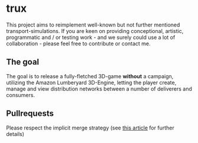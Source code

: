 # trux
This project aims to reimplement well-known but not further mentioned transport-simulations.
If you are keen on providing conceptional, artistic, programmatic and / or testing work - and we surely could use a lot of collaboration - please feel free to contribute or contact me.

## The goal
The goal is to release a fully-fletched 3D-game **without** a campaign, utilizing the Amazon Lumberyard 3D-Engine, letting the player create, manage and view distribution networks between a number of deliverers and consumers.

## Pullrequests
Please respect the implicit merge strategy (see [this article](https://developer.atlassian.com/blog/2014/12/pull-request-merge-strategies-the-great-debate/) for further details)

